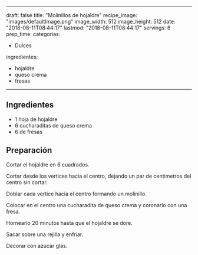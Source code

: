 
---
draft: false
title: "Molinillos de hojaldre"
recipe_image: "images/defaultImage.png"
image_width: 512
image_height: 512
date: "2018-08-11T08:44:17"
lastmod: "2018-08-11T08:44:17"
servings: 6
prep_time: 
categorias:
  - Dulces

ingredientes:
  - hojaldre
  - queso crema
  - fresas
---

## Ingredientes
- 1 hoja de hojaldre
- 6 cucharaditas de queso crema
- 6  de fresas

## Preparación
Cortar el hojaldre en 6 cuadrados.

Cortar desde los vertices hacia el centro, dejando un par de centimetros del centro sin cortar.

Doblar cada vertice hacia el centro formando un molinillo.

Colocar en el centro una cucharadita de queso crema y coronarlo con una fresa.

Hornearlo 20 minutos hasta que el hojaldre se dore.

Sacar sobre una rejilla y enfriar.

Decorar con azúcar glas.


